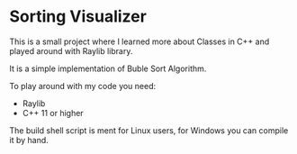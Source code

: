 # Sorting Visualizer

This is a small project where I learned more about Classes in C++ and played around with Raylib library.

It is a simple implementation of Buble Sort Algorithm.

To play around with my code you need:

- Raylib
- C++ 11 or higher

The build shell script is ment for Linux users, for Windows you can compile it by hand.
